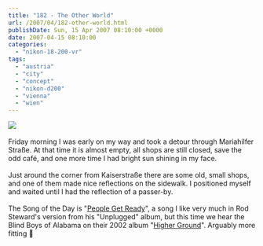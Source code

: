 ```yaml
---
title: "182 - The Other World"
url: /2007/04/182-other-world.html
publishDate: Sun, 15 Apr 2007 08:10:00 +0000
date: 2007-04-15 08:10:00
categories: 
  - "nikon-18-200-vr"
tags: 
  - "austria"
  - "city"
  - "concept"
  - "nikon-d200"
  - "vienna"
  - "wien"
---
```

<a href="https://d25zfm9zpd7gm5.cloudfront.net/1200x1200/2007/20070413_063102_ps.jpg"><img src="https://d25zfm9zpd7gm5.cloudfront.net/0600x0600/2007/20070413_063102_ps.jpg"/></a><br/><br/>Friday morning I was early on my way and took a detour through Mariahilfer Straße. At that time it is almost empty, all shops are still closed, save the odd café, and one more time I had bright sun shining in my face.<br/><br/>Just around the corner from Kaiserstraße there are some old, small shops, and one of them made nice reflections on the sidewalk. I positioned myself and waited until I had the reflection of a passer-by.<br/><br/>The Song of the Day is "<a href="http://www.lyricsfreak.com/r/rod+stewart/people+get+ready_20117591.html" target="_blank">People Get Ready</a>", a song I like very much in Rod Steward's version from his "Unplugged" album, but this time we hear the Blind Boys of Alabama on their 2002 album "<a href="http://www.amazon.com/Higher-Ground-Blind-Boys-Alabama/dp/B00006AO77" target="_blank">Higher Ground</a>". Arguably more fitting 🙂
